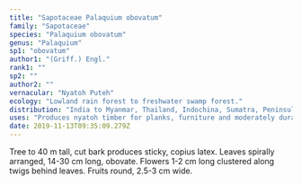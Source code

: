 ```yaml
---
title: "Sapotaceae Palaquium obovatum"
family: "Sapotaceae"
species: "Palaquium obovatum"
genus: "Palaquium"
sp1: "obovatum"
author1: "(Griff.) Engl."
rank1: ""
sp2: ""
author2: ""
vernacular: "Nyatoh Puteh"
ecology: "Lowland rain forest to freshwater swamp forest."
distribution: "India to Myanmar, Thailand, Indochina, Sumatra, Peninsular Malaysia, Singapore, and Borneo."
uses: "Produces nyatoh timber for planks, furniture and moderately durable. The tree is a source of a good quality gutta percha."
date: 2019-11-13T09:35:09.279Z
---
```

Tree to 40 m tall, cut bark produces sticky, copius latex. Leaves spirally arranged, 14-30 cm long, obovate. Flowers 1-2 cm long clustered along twigs behind leaves. Fruits round, 2.5-3 cm wide.